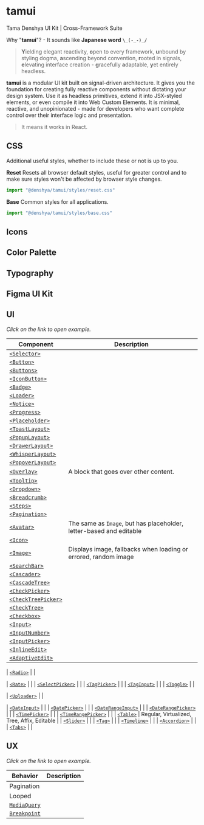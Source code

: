# tamui

Tama Denshya UI Kit | Cross-Framework Suite

Why "**tamui**"? - It sounds like **Japanese word** `\_(-_-)_/`

> **Y**ielding elegant reactivity, **o**pen to every framework, **u**nbound by styling dogma, **a**scending beyond convention, **r**ooted in signals, **e**levating interface creation - **g**racefully **a**daptable, **y**et entirely headless.

**tamui** is a modular UI kit built on signal-driven architecture. It gives you the foundation for creating fully reactive components without dictating your design system. Use it as headless primitives, extend it into JSX-styled elements, or even compile it into Web Custom Elements. It is minimal, reactive, and unopinionated - made for developers who want complete control over their interface logic and presentation.

> It means it works in React.

## CSS

Additional useful styles, whether to include these or not is up to you.

**Reset**
Resets all browser default styles, useful for greater control and to make sure styles won't be affected by browser style changes.

```js
import "@denshya/tamui/styles/reset.css"
```

**Base**
Common styles for all applications.

```js
import "@denshya/tamui/styles/base.css"
```

## Icons

## Color Palette

## Typography

## Figma UI Kit

## UI

_Click on the link to open example._

| Component                | Description                                                         |
| ------------------------ | ------------------------------------------------------------------- |
| [`<Selector>`]()         |                                                                     |
| [`<Button>`]()           |                                                                     |
| [`<Buttons>`]()          |                                                                     |
| [`<IconButton>`]()       |                                                                     |
| [`<Badge>`]()            |                                                                     |
| [`<Loader>`]()           |                                                                     |
| [`<Notice>`]()           |                                                                     |
| [`<Progress>`]()         |                                                                     |
| [`<Placeholder>`]()      |                                                                     |
| [`<ToastLayout>`]()      |                                                                     |
| [`<PopupLayout>`]()      |                                                                     |
| [`<DrawerLayout>`]()     |                                                                     |
| [`<WhisperLayout>`]()    |                                                                     |
| [`<PopoverLayout>`]()    |                                                                     |
| [`<Overlay>`]()          | A block that goes over other content.                               |
| [`<Tooltip>`]()          |                                                                     |
| [`<Dropdown>`]()         |                                                                     |
| [`<Breadcrumb>`]()       |                                                                     |
| [`<Steps>`]()            |                                                                     |
| [`<Pagination>`]()       |                                                                     |
| [`<Avatar>`]()           | The same as `Image`, but has placeholder, letter-based and editable |
| [`<Icon>`]()             |                                                                     |
| [`<Image>`]()            | Displays image, fallbacks when loading or errored, random image     |
| [`<SearchBar>`]()        |                                                                     |
| [`<Cascader>`]()         |                                                                     |
| [`<CascadeTree>`]()      |                                                                     |
| [`<CheckPicker>`]()      |                                                                     |
| [`<CheckTreePicker>`]()  |                                                                     |
| [`<CheckTree>`]()        |                                                                     |
| [`<Checkbox>`]()         |                                                                     |
| [`<Input>`]()            |                                                                     |
| [`<InputNumber>`]()      |                                                                     |
| [`<InputPicker>`]()      |                                                                     |
| [`<InlineEdit>`]()       |                                                                     |
| [`<AdaptiveEdit>`]()     |                                                                     |

| [`<Radio>`]()            |                                                                     |

| [`<Rate>`]()             |                                                                     |
| [`<SelectPicker>`]()     |                                                                     |
| [`<TagPicker>`]()        |                                                                     |
| [`<TagInput>`]()         |                                                                     |
| [`<Toggle>`]()           |                                                                     |

| [`<Uploader>`]()         |                                                                     |

| [`<DateInput>`]()        |                                                                     |
| [`<DatePicker>`]()       |                                                                     |
| [`<DateRangeInput>`]()   |                                                                     |
| [`<DateRangePicker>`]()  |                                                                     |
| [`<TimePicker>`]()       |                                                                     |
| [`<TimeRangePicker>`]()  |                                                                     |
| [`<Table>`]()            | Regular, Virtualized, Tree, Affix, Editable                         |
| [`<Slider>`]()           |                                                                     |
| [`<Tag>`]()              |                                                                     |
| [`<Timeline>`]()         |                                                                     |
| [`<Accordion>`]()        |                                                                     |
| [`<Tabs>`]()             |                                                                     |

## UX

_Click on the link to open example._

|Behavior|Description|
|--------|-----------|
|Pagination||
|Looped||
|[`MediaQuery`]()||
|[`Breakpoint`]()||
